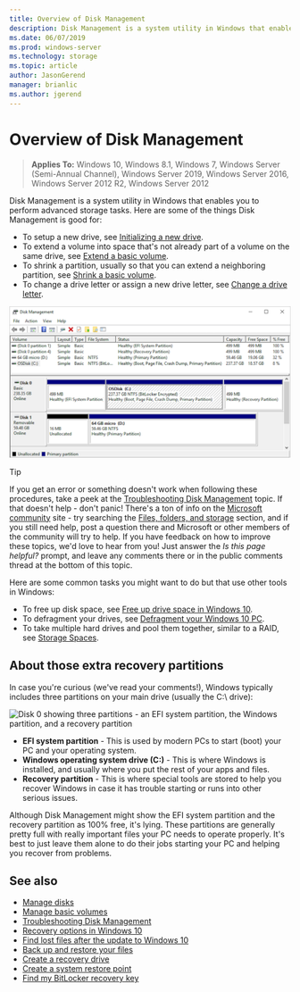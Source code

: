 ```yaml
---
title: Overview of Disk Management
description: Disk Management is a system utility in Windows that enables you to perform advanced storage tasks, such as initializing a new drive, extending volumes, shrinking partitions, and changing drive letters.
ms.date: 06/07/2019
ms.prod: windows-server 
ms.technology: storage 
ms.topic: article 
author: JasonGerend 
manager: brianlic 
ms.author: jgerend 
---
```

# Overview of Disk Management

> **Applies To:** Windows 10, Windows 8.1, Windows 7, Windows Server (Semi-Annual Channel), Windows Server 2019, Windows Server 2016, Windows Server 2012 R2, Windows Server 2012

Disk Management is a system utility in Windows that enables you to perform advanced storage tasks. Here are some of the things Disk Management is good for:

- To setup a new drive, see [Initializing a new drive](initialize-new-disks.md).
- To extend a volume into space that's not already part of a volume on the same drive, see [Extend a basic volume](extend-a-basic-volume.md).
- To shrink a partition, usually so that you can extend a neighboring partition, see [Shrink a basic volume](shrink-a-basic-volume.md).
- To change a drive letter or assign a new drive letter, see [Change a drive letter](change-a-drive-letter.md).

![Disk management showing a typical drive with three partitions - a 499 MB system partition, a larger C drive for Windows, and another 499 MB partition for recovery](media/disk-management.png)

> [!TIP]
>  If you get an error or something doesn't work when following these procedures, take a peek at the [Troubleshooting Disk Management](troubleshooting-disk-management.md) topic. If that doesn't help - don't panic! There's a ton of info on the [Microsoft community](https://answers.microsoft.com/en-us/windows) site - try searching the [Files, folders, and storage](https://answers.microsoft.com/en-us/windows/forum/windows_10-files?sort=lastreplydate&dir=desc&tab=All&status=all&mod=&modAge=&advFil=&postedAfter=&postedBefore=&threadType=all&isFilterExpanded=true&tm=1514405359639) section, and if you still need help, post a question there and Microsoft or other members of the community will try to help. If you have feedback on how to improve these topics, we'd love to hear from you! Just answer the *Is this page helpful?* prompt, and leave any comments there or in the public comments thread at the bottom of this topic.

Here are some common tasks you might want to do but that use other tools in Windows:

- To free up disk space, see [Free up drive space in Windows 10](https://support.microsoft.com/help/12425/windows-10-free-up-drive-space).
- To defragment your drives, see [Defragment your Windows 10 PC](https://support.microsoft.com/help/4026701/windows-defragment-your-windows-10-pc).
- To take multiple hard drives and pool them together, similar to a RAID, see [Storage Spaces](https://support.microsoft.com/help/12438/windows-10-storage-spaces).

## About those extra recovery partitions

In case you're curious (we've read your comments!), Windows typically includes three partitions on your main drive (usually the C:\ drive):

![Disk 0 showing three partitions - an EFI system partition, the Windows partition, and a recovery partition](media/windows-partitions.png)

- **EFI system partition** - This is used by modern PCs to start (boot) your PC and your operating system.
- **Windows operating system drive (C:)** - This is where Windows is installed, and usually where you put the rest of your apps and files.
- **Recovery partition** - This is where special tools are stored to help you recover Windows in case it has trouble starting or runs into other serious issues.

Although Disk Management might show the EFI system partition and the recovery partition as 100% free, it's lying. These partitions are generally pretty full with really important files your PC needs to operate properly. It's best to just leave them alone to do their jobs starting your PC and helping you recover from problems.

## See also

- [Manage disks](manage-disks.md)
- [Manage basic volumes](manage-basic-volumes.md)
- [Troubleshooting Disk Management](troubleshooting-disk-management.md)
- [Recovery options in Windows 10](https://support.microsoft.com/help/12415/windows-10-recovery-options)
- [Find lost files after the update to Windows 10](https://support.microsoft.com/help/12386/windows-10-find-lost-files-after-update)
- [Back up and restore your files](https://support.microsoft.com/help/17143/windows-10-back-up-your-files)
- [Create a recovery drive](https://support.microsoft.com/help/4026852/windows-create-a-recovery-drive)
- [Create a system restore point](https://support.microsoft.com/help/4027538/windows-create-a-system-restore-point)
- [Find my BitLocker recovery key](https://support.microsoft.com/help/4026181/windows-find-my-bitlocker-recovery-key)
